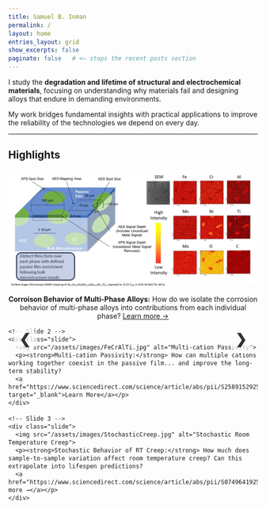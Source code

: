 ```yaml
---
title: Samuel B. Inman
permalink: /
layout: home
entries_layout: grid
show_excerpts: false
paginate: false   # <— stops the recent posts section
---
```



I study the **degradation and lifetime of structural and electrochemical materials**, focusing on understanding why materials fail and designing alloys that endure in demanding environments.  

My work bridges fundamental insights with practical applications to improve the reliability of the technologies we depend on every day.

---

## Highlights

<div class="slider-container">
  <div class="slider">
    <!-- Slide 1 -->
    <div class="slide active">
      <img src="/assets/images/MultiPhase.jpg" alt="Multi Phase Passivity">
      <p><strong>Corroison Behavior of Multi-Phase Alloys:</strong> How do we isolate the corrosion behavior of multi-phase alloys into contributions from each individual phase?  
      <a href="https://link.springer.com/article/10.1007/s11661-024-07572-9">Learn more →</a></p>
    </div>

    <!-- Slide 2 -->
    <div class="slide">
      <img src="/assets/images/FeCrAlTi.jpg" alt="Multi-cation Passivity">
      <p><strong>Multi-cation Passivity:</strong> How can multiple cations working together coexist in the passive film... and improve the long-term stability?  
      <a href="https://www.sciencedirect.com/science/article/abs/pii/S2589152925000377" target="_blank">Learn More</a></p>
    </div>

    <!-- Slide 3 -->
    <div class="slide">
      <img src="/assets/images/StochasticCreep.jpg" alt="Stochastic Room Temperature Creep">
      <p><strong>Stochastic Behavior of RT Creep:</strong> How much does sample-to-sample variation affect room temperature creep? Can this extrapolate into lifespen predictions?
      <a href="https://www.sciencedirect.com/science/article/abs/pii/S0749641925000853">Read more →</a></p>
    </div>
  </div>

  <!-- Navigation arrows -->
  <a class="prev" onclick="moveSlide(-1)">&#10094;</a>
  <a class="next" onclick="moveSlide(1)">&#10095;</a>
</div>

<script>
let currentSlide = 0;
let slides;

function showSlide(index) {
  slides.forEach((slide, i) => {
    slide.classList.remove("active");
    if (i === index) slide.classList.add("active");
  });
}

function moveSlide(step) {
  currentSlide = (currentSlide + step + slides.length) % slides.length;
  showSlide(currentSlide);
}

document.addEventListener("DOMContentLoaded", () => {
  slides = document.querySelectorAll(".slide");
  showSlide(currentSlide);
});
</script>

<style>
.slider-container {
  position: relative;
  max-width: 700px;
  margin: auto;
  overflow: hidden;
}

.slider .slide {
  display: none;
  text-align: center;
}

.slider .slide.active {
  display: block;
}

.slider img {
  width: 100%;
  max-height: 350px;
  object-fit: cover;
  border-radius: 10px;
}

.prev, .next {
  cursor: pointer;
  position: absolute;
  top: 50%;
  transform: translateY(-50%);
  padding: 12px;
  color: #333;
  font-weight: bold;
  font-size: 28px;
  transition: 0.3s;
  user-select: none;
  background: rgba(255, 255, 255, 0.7);
  border-radius: 50%;
  z-index: 1000;
}

.next { right: 10px; }
.prev { left: 10px; }

.prev:hover, .next:hover {
  background-color: rgba(0,0,0,0.2);
  color: white;
}
</style>
